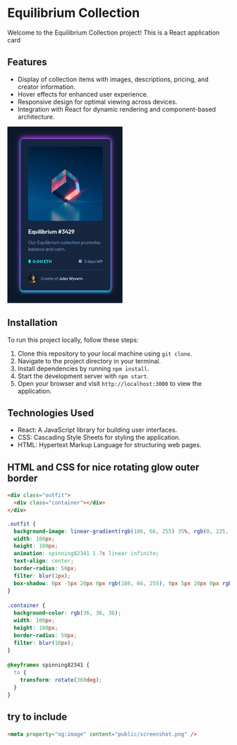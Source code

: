 # Equilibrium Collection

Welcome to the Equilibrium Collection project! This is a React application card

## Features

- Display of collection items with images, descriptions, pricing, and creator information.
- Hover effects for enhanced user experience.
- Responsive design for optimal viewing across devices.
- Integration with React for dynamic rendering and component-based architecture.

<!-- ![Screenshot](public/screenshot.png) -->
<img src="public/screenshot.png" alt="Screenshot" height="400">

## Installation

To run this project locally, follow these steps:

1. Clone this repository to your local machine using `git clone`.
2. Navigate to the project directory in your terminal.
3. Install dependencies by running `npm install`.
4. Start the development server with `npm start`.
5. Open your browser and visit `http://localhost:3000` to view the application.

## Technologies Used

- React: A JavaScript library for building user interfaces.
- CSS: Cascading Style Sheets for styling the application.
- HTML: Hypertext Markup Language for structuring web pages.

## HTML and CSS for nice rotating glow outer border

```html
<div class="outfit">
  <div class="container"></div>
</div>
```

```css
.outfit {
  background-image: linear-gradient(rgb(186, 66, 255) 35%, rgb(0, 225, 255));
  width: 100px;
  height: 100px;
  animation: spinning82341 1.7s linear infinite;
  text-align: center;
  border-radius: 50px;
  filter: blur(1px);
  box-shadow: 0px -5px 20px 0px rgb(186, 66, 255), 0px 5px 20px 0px rgb(0, 225, 255);
}

.container {
  background-color: rgb(36, 36, 36);
  width: 100px;
  height: 100px;
  border-radius: 50px;
  filter: blur(10px);
}

@keyframes spinning82341 {
  to {
    transform: rotate(360deg);
  }
}
```

## try to include

```html
<meta property="og:image" content="public/screenshot.png" />
```
